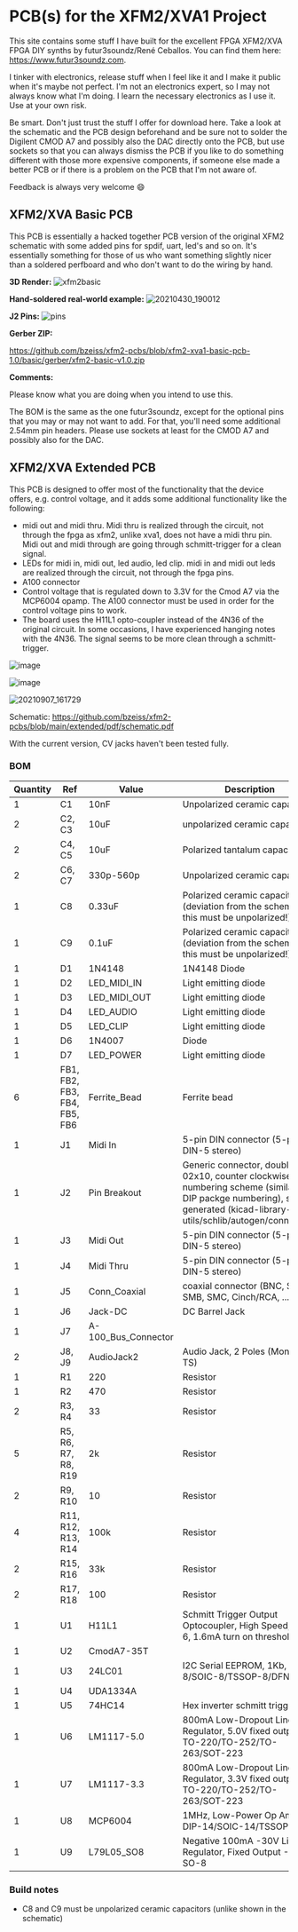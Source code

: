 # PCB(s) for the XFM2/XVA1 Project

This site contains some stuff I have built for the excellent FPGA XFM2/XVA FPGA DIY synths by futur3soundz/René Ceballos. You can find them here: https://www.futur3soundz.com.

I tinker with electronics, release stuff when I feel like it and I make it public when it's maybe not perfect. I'm not an electronics expert, so I may not always know what I'm doing. I learn the necessary electronics as I use it. Use at your own risk.

Be smart. Don't just trust the stuff I offer for download here. Take a look at the schematic and the PCB design beforehand and be sure not to solder the Digilent CMOD A7 and possibly also the DAC directly onto the PCB, but use sockets so that you can always dismiss the PCB if you like to do something different with those more expensive components, if someone else made a better PCB or if there is a problem on the PCB that I'm not aware of.

Feedback is always very welcome 😄

## XFM2/XVA Basic PCB

This PCB is essentially a hacked together PCB version of the original XFM2 schematic with some added pins for spdif, uart, led's and so on. It's essentially something for those of us who want something slightly nicer than a soldered perfboard and who don't want to do the wiring by hand.

**3D Render:**
![xfm2basic](https://user-images.githubusercontent.com/884834/114622434-3efde000-9cae-11eb-929d-81e718634022.jpg)

**Hand-soldered real-world example:**
![20210430_190012](https://user-images.githubusercontent.com/884834/116729936-1d0f9780-a9e8-11eb-9ad4-8c1d015c8f70.jpg)

**J2 Pins:**
![pins](https://user-images.githubusercontent.com/884834/116730545-eab26a00-a9e8-11eb-8fc8-ce8dbab01ab6.png)

**Gerber ZIP:**

https://github.com/bzeiss/xfm2-pcbs/blob/xfm2-xva1-basic-pcb-1.0/basic/gerber/xfm2-basic-v1.0.zip

**Comments:**

Please know what you are doing when you intend to use this.

The BOM is the same as the one futur3soundz, except for the optional pins that you may or may not want to add. For that, you'll need some additional 2.54mm pin headers. Please use sockets at least for the CMOD A7 and possibly also for the DAC.

## XFM2/XVA Extended PCB
This PCB is designed to offer most of the functionality that the device offers, e.g. control voltage, and it adds some additional functionality like the following:
- midi out and midi thru. Midi thru is realized through the circuit, not through the fpga as xfm2, unlike xva1, does not have a midi thru pin. Midi out and midi through are going through schmitt-trigger for a clean signal.
- LEDs for midi in, midi out, led audio, led clip. midi in and midi out leds are realized through the circuit, not through the fpga pins.
- A100 connector
- Control voltage that is regulated down to 3.3V for the Cmod A7 via the MCP6004 opamp. The A100 connector must be used in order for the control voltage pins to work.
- The board uses the H11L1 opto-coupler instead of the 4N36 of the original circuit. In some occasions, I have experienced hanging notes with the 4N36. The signal seems to be more clean through a schmitt-trigger.

![image](https://user-images.githubusercontent.com/884834/123553683-003fd800-d77d-11eb-9ecb-b90e794388ec.png)

![image](https://user-images.githubusercontent.com/884834/123553788-8e1bc300-d77d-11eb-8298-3ce04cf766a5.png)

![20210907_161729](https://user-images.githubusercontent.com/884834/132360736-ee1d62ed-7840-4739-87ed-c8730edc463d.jpg)


Schematic: https://github.com/bzeiss/xfm2-pcbs/blob/main/extended/pdf/schematic.pdf

With the current version, CV jacks haven't been tested fully.

### BOM

| Quantity | Ref                          | Value                 | Description                                                                                                                                                                      |
| -------- | ---------------------------- | --------------------- | -------------------------------------------------------------------------------------------------------------------------------------------------------------------------------- |
| 1        | C1                           | 10nF                  | Unpolarized ceramic capacitor                                                                                                                                                            |
| 2        | C2, C3                       | 10uF                  | unpolarized ceramic capacitor                                                                                                                                                            |
| 2        | C4, C5                       | 10uF                  | Polarized tantalum capacitor                                                                                                                                                  |
| 2        | C6, C7                       | 330p-560p             | Unpolarized ceramic capacitor                                                                                                                                                            |
| 1        | C8                           | 0.33uF                | Polarized ceramic capacitor (deviation from the schematic, this must be unpolarized!)                                                                                                                                                   |
| 1        | C9                           | 0.1uF                 | Polarized ceramic capacitor (deviation from the schematic, this must be unpolarized!)                                                                                                                                                   |
| 1        | D1                           | 1N4148                | 1N4148 Diode                                                                                                                                                                            |
| 1        | D2                           | LED_MIDI_IN           | Light emitting diode                                                                                                                                                             |
| 1        | D3                           | LED_MIDI_OUT          | Light emitting diode                                                                                                                                                             |
| 1        | D4                           | LED_AUDIO             | Light emitting diode                                                                                                                                                             |
| 1        | D5                           | LED_CLIP              | Light emitting diode                                                                                                                                                             |
| 1        | D6                           | 1N4007                | Diode                                                                                                                                                                            |
| 1        | D7                           | LED_POWER             | Light emitting diode                                                                                                                                                             |
| 6        | FB1, FB2, FB3, FB4, FB5, FB6 | Ferrite_Bead          | Ferrite bead                                                                                                                                                                     |
| 1        | J1                           | Midi In               | 5-pin DIN connector (5-pin DIN-5 stereo)                                                                                                                                         |
| 1        | J2                           | Pin Breakout          | Generic connector, double row, 02x10, counter clockwise pin numbering scheme (similar to DIP packge numbering), script generated (kicad-library-utils/schlib/autogen/connector/) |
| 1        | J3                           | Midi Out              | 5-pin DIN connector (5-pin DIN-5 stereo)                                                                                                                                         |
| 1        | J4                           | Midi Thru             | 5-pin DIN connector (5-pin DIN-5 stereo)                                                                                                                                         |
| 1        | J5                           | Conn_Coaxial          | coaxial connector (BNC, SMA, SMB, SMC, Cinch/RCA, ...)                                                                                                                           |
| 1        | J6                           | Jack-DC               | DC Barrel Jack                                                                                                                                                                   |
| 1        | J7                           | A-100_Bus_Connector   |                                                                                                                                                                                  |
| 2        | J8, J9                       | AudioJack2            | Audio Jack, 2 Poles (Mono / TS)                                                                                                                                                  |
| 1        | R1                           | 220                   | Resistor                                                                                                                                                                         |
| 1        | R2                           | 470                   | Resistor                                                                                                                                                                         |
| 2        | R3, R4                       | 33                    | Resistor                                                                                                                                                                         |
| 5        | R5, R6, R7, R8, R19          | 2k                    | Resistor                                                                                                                                                                         |
| 2        | R9, R10                      | 10                    | Resistor                                                                                                                                                                         |
| 4        | R11, R12, R13, R14           | 100k                  | Resistor                                                                                                                                                                         |
| 2        | R15, R16                     | 33k                   | Resistor                                                                                                                                                                         |
| 2        | R17, R18                     | 100                   | Resistor                                                                                                                                                                         |
| 1        | U1                           | H11L1                 | Schmitt Trigger Output Optocoupler, High Speed, DIP-6, 1.6mA turn on threshold                                                                                                   |
| 1        | U2                           | CmodA7-35T            |                                                                                                                                                                                  |
| 1        | U3                           | 24LC01                | I2C Serial EEPROM, 1Kb, DIP-8/SOIC-8/TSSOP-8/DFN-8                                                                                                                               |
| 1        | U4                           | UDA1334A              |                                                                                                                                                                                  |
| 1        | U5                           | 74HC14                | Hex inverter schmitt trigger                                                                                                                                                     |
| 1        | U6                           | LM1117-5.0            | 800mA Low-Dropout Linear Regulator, 5.0V fixed output, TO-220/TO-252/TO-263/SOT-223                                                                                              |
| 1        | U7                           | LM1117-3.3            | 800mA Low-Dropout Linear Regulator, 3.3V fixed output, TO-220/TO-252/TO-263/SOT-223                                                                                              |
| 1        | U8                           | MCP6004               | 1MHz, Low-Power Op Amp, DIP-14/SOIC-14/TSSOP-14                                                                                                                                  |
| 1        | U9                           | L79L05_SO8            | Negative 100mA -30V Linear Regulator, Fixed Output -5V, SO-8                                                                                                                     |

### Build notes
- C8 and C9 must be unpolarized ceramic capacitors (unlike shown in the schematic)
